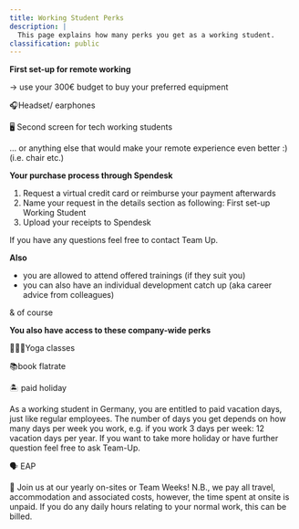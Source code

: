 ```yaml
---
title: Working Student Perks
description: |
  This page explains how many perks you get as a working student.
classification: public
---
```

**First set-up for remote working**

-> use your 300€ budget to buy your preferred equipment

🎧Headset/ earphones

🖥 Second screen for tech working students

… or anything else that would make your remote experience even better :) (i.e. chair etc.)

**Your purchase process through Spendesk**

1. Request a virtual credit card or reimburse your payment afterwards
1. Name your request in the details section as following: First set-up Working Student
1. Upload your receipts to Spendesk

If you have any questions feel free to contact Team Up.

**Also**

- you are allowed to attend offered trainings (if they suit you)
- you can also have an individual development catch up (aka career advice from colleagues)

& of course

**You also have access to these company-wide perks**

🧘🏽‍♀️Yoga classes

📚book flatrate

🏝 paid holiday

As a working student in Germany, you are entitled to paid vacation days, just like regular employees. The number of days you get depends on how many days per week you work, e.g. if you work 3 days per week: 12 vacation days per year. If you want to take more holiday or have further question feel free to ask Team-Up.

🗣 EAP

🌴 Join us at our yearly on-sites or Team Weeks! N.B., we pay all travel, accommodation and associated costs, however, the time spent at onsite is unpaid. If you do any daily hours relating to your normal work, this can be billed.
